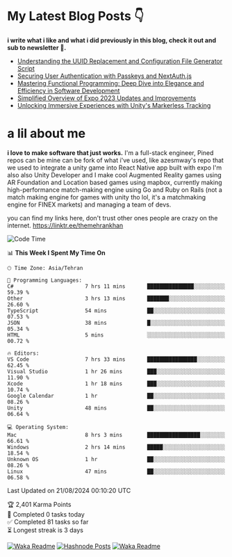 # My Latest Blog Posts 👇
**i write what i like and what i did previously in this blog, check it out and sub to newsletter 🫡.**

<!-- HASHNODE_BLOG:START -->
- [Understanding the UUID Replacement and Configuration File Generator Script](https://themehrankhan.hashnode.dev/understanding-the-uuid-replacement-and-configuration-file-generator-script)
- [Securing User Authentication with Passkeys and NextAuth.js](https://themehrankhan.hashnode.dev/securing-user-authentication-with-passkeys-and-nextauthjs)
- [Mastering Functional Programming: Deep Dive into Elegance and Efficiency in Software Development](https://themehrankhan.hashnode.dev/mastering-functional-programming-deep-dive-into-elegance-and-efficiency-in-software-development)
- [Simplified Overview of Expo 2023 Updates and Improvements](https://themehrankhan.hashnode.dev/expo-2023-updates-and-features-summary)
- [Unlocking Immersive Experiences with Unity's Markerless Tracking](https://themehrankhan.hashnode.dev/unlocking-immersive-experiences-with-unitys-markerless-tracking)

<!-- HASHNODE_BLOG:END -->

# a lil about me
**i love to make  software that just works.**
I'm a full-stack engineer, Pined repos can be mine can be fork of what i've used, like azesmway's repo that we used to integrate a unity game into React Native app built with expo I'm also also Unity Developer and I make cool Augmented Reality games using AR Foundation and Location based games using mapbox, currently making high-performance match-making engine using Go and Ruby on Rails (not a match making engine for games with unity tho lol, it's a matchmaking engine for FINEX markets) and managing a team of devs.

you can find my links here, don't trust other ones people are crazy on the internet.
https://linktr.ee/themehrankhan

<!--START_SECTION:waka-->
![Code Time](http://img.shields.io/badge/Code%20Time-595%20hrs%2020%20mins-blue)

📊 **This Week I Spent My Time On** 

```text
🕑︎ Time Zone: Asia/Tehran

💬 Programming Languages: 
C#                       7 hrs 11 mins       ███████████████░░░░░░░░░░   59.39 % 
Other                    3 hrs 13 mins       ███████░░░░░░░░░░░░░░░░░░   26.60 % 
TypeScript               54 mins             ██░░░░░░░░░░░░░░░░░░░░░░░   07.53 % 
JSON                     38 mins             █░░░░░░░░░░░░░░░░░░░░░░░░   05.34 % 
HTML                     5 mins              ░░░░░░░░░░░░░░░░░░░░░░░░░   00.72 % 

🔥 Editors: 
VS Code                  7 hrs 33 mins       ████████████████░░░░░░░░░   62.45 % 
Visual Studio            1 hr 26 mins        ███░░░░░░░░░░░░░░░░░░░░░░   11.90 % 
Xcode                    1 hr 18 mins        ███░░░░░░░░░░░░░░░░░░░░░░   10.74 % 
Google Calendar          1 hr                ██░░░░░░░░░░░░░░░░░░░░░░░   08.26 % 
Unity                    48 mins             ██░░░░░░░░░░░░░░░░░░░░░░░   06.64 % 

💻 Operating System: 
Mac                      8 hrs 3 mins        █████████████████░░░░░░░░   66.61 % 
Windows                  2 hrs 14 mins       █████░░░░░░░░░░░░░░░░░░░░   18.54 % 
Unknown OS               1 hr                ██░░░░░░░░░░░░░░░░░░░░░░░   08.26 % 
Linux                    47 mins             ██░░░░░░░░░░░░░░░░░░░░░░░   06.58 % 
```


 Last Updated on 21/08/2024 00:10:20 UTC
<!--END_SECTION:waka-->

<!-- TODO-IST:START -->
🏆  2,401 Karma Points           
🌸  Completed 0 tasks today           
✅  Completed 81 tasks so far           
⏳  Longest streak is 3 days
<!-- TODO-IST:END -->

[![Waka Readme](https://github.com/TheMehranKhan/themehrankhan/actions/workflows/main.yml/badge.svg)](https://github.com/TheMehranKhan/themehrankhan/actions/workflows/main.yml)
[![Hashnode Posts](https://github.com/TheMehranKhan/themehrankhan/actions/workflows/hashnode.yml/badge.svg)](https://github.com/TheMehranKhan/themehrankhan/actions/workflows/hashnode.yml)
[![Waka Readme](https://github.com/TheMehranKhan/themehrankhan/actions/workflows/waka.yml/badge.svg)](https://github.com/TheMehranKhan/themehrankhan/actions/workflows/waka.yml)
